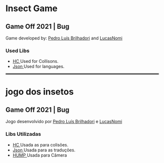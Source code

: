 # Insect Game 

## Game Off 2021 | Bug 
Game developed by:
<a href="https://github.com/PedroLuisBrilhadori">Pedro Luís Brilhadori</a> 
and
<a href="https://github.com/LucasNomi">LucasNomi</a>


### Used Libs
- <a href="https://github.com/vrld/HC"> HC </a>  Used for Collisons.
- <a href="https://github.com/rxi/json.lua"> Json </a> Used for languages.

<hr style="border:2px solid gray"> </hr>

# jogo dos insetos 

## Game Off 2021 | Bug 
Jogo desenvolvido por 
<a href="https://github.com/PedroLuisBrilhadori">Pedro Luís Brilhadori</a> 
e 
<a href="https://github.com/LucasNomi">LucasNomi</a>


### Libs Utilizadas
- <a href="https://github.com/vrld/HC"> HC </a>  Usada as para colisões.
- <a href="https://github.com/rxi/json.lua"> Json </a> Usada para as traduções.
- <a href="https://github.com/vrld/hump"> HUMP </a> Usada para Câmera 
